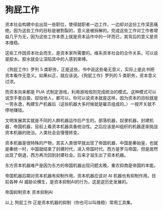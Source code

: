 # 狗屁工作

资本社会构建中会出现一些职位，使得就职者一边工作，一边却对这份工作深恶痛绝。因为这些工作的目标是被割裂的，意义是被拆解的。完成这些工作对工作者增益几乎为无，因为这些工作本质上就是资本运作中的一环而已，其背后的意义是资本维稳。

这些工作因资本社会而生，是资本家所需要的。维系资本社会的合作关系，可以说是胶水。胶水就会让深陷其中的人感到束缚。

《狗屁工作》罗列 5 类职务，正是这些。书中说这些毫无意义，实际上是此书把资本看作无意义。如果纠正，就应该说。《狗屁工作》罗列的 5 类职务，资本意义过浓。

而资本向来都是 PUA 式制定游戏，利用游戏规则完成统治的模式。这种模式可以说空手套白狼，奴役他人，都可以，你可以说资本就是这样。因为资本的目标就是一劳永逸，构建生产机器后（这些机器大多时候就是雇员组成的。）一按开关就不停地赚钱。

文明发展其实就是不同的人群机器运作后产生的。部落机器，奴隶机器，封建机器，帝国机器，目前上看资本机器具备统治性。之后应该是AI组织的机器逐渐挑战资本机器的统治。人类社会会慢慢转变。

资本机器是很特殊的产物，其实人类很早就出现了帝国机器，中国是秦始皇，也就是秦统一时，中国就结束了封建时代，进入帝国时代。西方是罗马帝国，但是居然出现了倒退，西方再次回到封建社会。后来才滋生出了资本机器。

东方资本机器难产是因为东方的帝国机器出现问题太晚，重农抑商是帝国的本能。

帝国机器后期对资本机器有抑制作用，资本机器应该对 AI 机器也有抑制作用。目前各种 AI 威胁论横生，是资本抑制AI的行为，这是逆历史发展的。

帝国抑制资本
资本抑制AI

以上 狗屁工作 正是资本机器的抑制（你也可以叫维稳）常用工具集。
